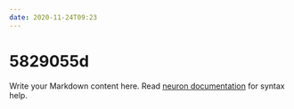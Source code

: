 ```yaml
---
date: 2020-11-24T09:23
---
```


# 5829055d

Write your Markdown content here. Read [neuron documentation](https://neuron.zettel.page/2011404.html) for syntax help.

